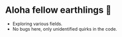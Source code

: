 # Aloha fellow earthlings 🤙
- Exploring various fields.
- No bugs here, only unidentified quirks in the code.
